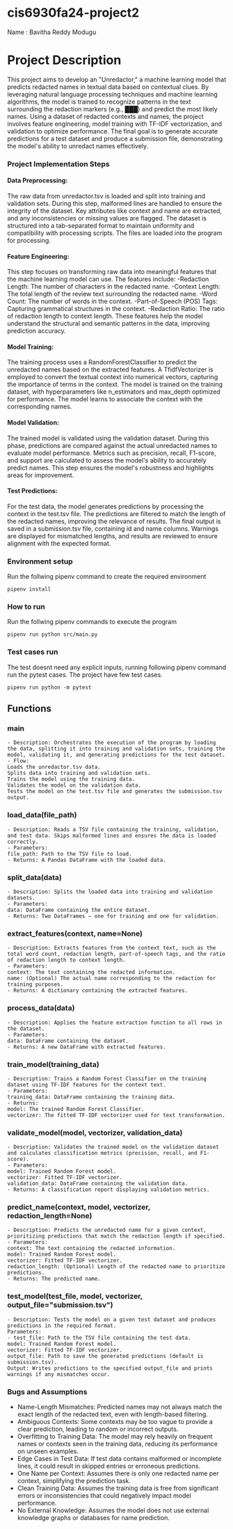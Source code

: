 # cis6930fa24-project2

Name : Bavitha Reddy Modugu

# Project Description
This project aims to develop an "Unredactor," a machine learning model that predicts redacted names in textual data based on contextual clues. By leveraging natural language processing techniques and machine learning algorithms, the model is trained to recognize patterns in the text surrounding the redaction markers (e.g., ███) and predict the most likely names. Using a dataset of redacted contexts and names, the project involves feature engineering, model training with TF-IDF vectorization, and validation to optimize performance. The final goal is to generate accurate predictions for a test dataset and produce a submission file, demonstrating the model's ability to unredact names effectively.


### Project Implementation Steps

#### Data Preprocessing:
   The raw data from unredactor.tsv is loaded and split into training and validation sets. During this step, malformed lines are handled to ensure the integrity of the dataset. Key attributes like context and name are extracted, and any inconsistencies or missing values are flagged. The dataset is structured into a tab-separated format to maintain uniformity and compatibility with processing scripts. The files are loaded into the program for processing.

#### Feature Engineering:
   This step focuses on transforming raw data into meaningful features that the machine learning model can use. The features include:
    -Redaction Length: The number of characters in the redacted name.
    -Context Length: The total length of the review text surrounding the redacted name.
    -Word Count: The number of words in the context.
    -Part-of-Speech (POS) Tags: Capturing grammatical structures in the context.
    -Redaction Ratio: The ratio of redaction length to context length. 
    These features help the model understand the structural and semantic patterns in the data, improving prediction accuracy.

#### Model Training:
The training process uses a RandomForestClassifier to predict the unredacted names based on the extracted features. A TfidfVectorizer is employed to convert the textual context into numerical vectors, capturing the importance of terms in the context. The model is trained on the training dataset, with hyperparameters like n_estimators and max_depth optimized for performance. The model learns to associate the context with the corresponding names.

#### Model Validation:
The trained model is validated using the validation dataset. During this phase, predictions are compared against the actual unredacted names to evaluate model performance. Metrics such as precision, recall, F1-score, and support are calculated to assess the model's ability to accurately predict names. This step ensures the model's robustness and highlights areas for improvement.

#### Test Predictions:
For the test data, the model generates predictions by processing the context in the test.tsv file. The predictions are filtered to match the length of the redacted names, improving the relevance of results. The final output is saved in a submission.tsv file, containing id and name columns. Warnings are displayed for mismatched lengths, and results are reviewed to ensure alignment with the expected format.




### Environment setup
Run the follwing pipenv command to create the required environment

```pipenv install```

### How to run


Run the follwing pipenv commands to execute the program


```pipenv run python src/main.py```

### Test cases run

The test doesnt need any explicit inputs, running following pipenv command run the pytest cases. The project have few test cases.

```pipenv run python -m pytest```


## Functions

### main
    - Description: Orchestrates the execution of the program by loading the data, splitting it into training and validation sets, training the model, validating it, and generating predictions for the test dataset.
    - Flow:
    Loads the unredactor.tsv data.
    Splits data into training and validation sets.
    Trains the model using the training data.
    Validates the model on the validation data.
    Tests the model on the test.tsv file and generates the submission.tsv output.

### load_data(file_path)
    - Description: Reads a TSV file containing the training, validation, and test data. Skips malformed lines and ensures the data is loaded correctly.
    - Parameters:
    file_path: Path to the TSV file to load.
    - Returns: A Pandas DataFrame with the loaded data.

### split_data(data)
    - Description: Splits the loaded data into training and validation datasets.
    - Parameters:
    data: DataFrame containing the entire dataset.
    - Returns: Two DataFrames – one for training and one for validation.

### extract_features(context, name=None)
    - Description: Extracts features from the context text, such as the total word count, redaction length, part-of-speech tags, and the ratio of redaction length to context length.
    - Parameters:
    context: The text containing the redacted information.
    name: (Optional) The actual name corresponding to the redaction for training purposes.
    - Returns: A dictionary containing the extracted features.

### process_data(data)
    - Description: Applies the feature extraction function to all rows in the dataset.
    - Parameters:
    data: DataFrame containing the dataset.
    - Returns: A new DataFrame with extracted features.

### train_model(training_data)
    - Description: Trains a Random Forest Classifier on the training dataset using TF-IDF features for the context text.
    - Parameters:
    training_data: DataFrame containing the training data.
    - Returns:
    model: The trained Random Forest Classifier.
    vectorizer: The fitted TF-IDF vectorizer used for text transformation.

### validate_model(model, vectorizer, validation_data)
    - Description: Validates the trained model on the validation dataset and calculates classification metrics (precision, recall, and F1-score).
    - Parameters:
    model: Trained Random Forest model.
    vectorizer: Fitted TF-IDF vectorizer.
    validation_data: DataFrame containing the validation data.
    - Returns: A classification report displaying validation metrics.

### predict_name(context, model, vectorizer, redaction_length=None)
    - Description: Predicts the unredacted name for a given context, prioritizing predictions that match the redaction length if specified.
    - Parameters:
    context: The text containing the redacted information.
    model: Trained Random Forest model.
    vectorizer: Fitted TF-IDF vectorizer.
    redaction_length: (Optional) Length of the redacted name to prioritize predictions.
    - Returns: The predicted name.

### test_model(test_file, model, vectorizer, output_file="submission.tsv")
    - Description: Tests the model on a given test dataset and produces predictions in the required format.
    Parameters:
    - test_file: Path to the TSV file containing the test data.
    model: Trained Random Forest model.
    vectorizer: Fitted TF-IDF vectorizer.
    output_file: Path to save the generated predictions (default is submission.tsv).
    Output: Writes predictions to the specified output_file and prints warnings if any mismatches occur.
    
### Bugs and Assumptions

- Name-Length Mismatches: Predicted names may not always match the exact length of the redacted text, even with length-based filtering.
- Ambiguous Contexts: Some contexts may be too vague to provide a clear prediction, leading to random or incorrect outputs.
- Overfitting to Training Data: The model may rely heavily on frequent names or contexts seen in the training data, reducing its performance on unseen examples.
- Edge Cases in Test Data: If test data contains malformed or incomplete lines, it could result in skipped entries or erroneous predictions.
- One Name per Context: Assumes there is only one redacted name per context, simplifying the prediction task.
- Clean Training Data: Assumes the training data is free from significant errors or inconsistencies that could negatively impact model performance.
- No External Knowledge: Assumes the model does not use external knowledge graphs or databases for name prediction.


